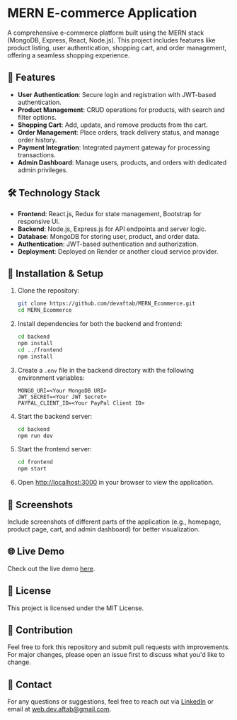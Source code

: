 # MERN E-commerce Application

A comprehensive e-commerce platform built using the MERN stack (MongoDB, Express, React, Node.js). This project includes features like product listing, user authentication, shopping cart, and order management, offering a seamless shopping experience.

## 🚀 Features

- **User Authentication**: Secure login and registration with JWT-based authentication.
- **Product Management**: CRUD operations for products, with search and filter options.
- **Shopping Cart**: Add, update, and remove products from the cart.
- **Order Management**: Place orders, track delivery status, and manage order history.
- **Payment Integration**: Integrated payment gateway for processing transactions.
- **Admin Dashboard**: Manage users, products, and orders with dedicated admin privileges.

## 🛠️ Technology Stack

- **Frontend**: React.js, Redux for state management, Bootstrap for responsive UI.
- **Backend**: Node.js, Express.js for API endpoints and server logic.
- **Database**: MongoDB for storing user, product, and order data.
- **Authentication**: JWT-based authentication and authorization.
- **Deployment**: Deployed on Render or another cloud service provider.

## 🔧 Installation & Setup

1. Clone the repository:

   ```bash
   git clone https://github.com/devaftab/MERN_Ecommerce.git
   cd MERN_Ecommerce
   ```

2. Install dependencies for both the backend and frontend:

   ```bash
   cd backend
   npm install
   cd ../frontend
   npm install
   ```

3. Create a `.env` file in the backend directory with the following environment variables:

   ```plaintext
   MONGO_URI=<Your MongoDB URI>
   JWT_SECRET=<Your JWT Secret>
   PAYPAL_CLIENT_ID=<Your PayPal Client ID>
   ```

4. Start the backend server:

   ```bash
   cd backend
   npm run dev
   ```

5. Start the frontend server:

   ```bash
   cd frontend
   npm start
   ```

6. Open [http://localhost:3000](http://localhost:3000) in your browser to view the application.

## 📸 Screenshots

Include screenshots of different parts of the application (e.g., homepage, product page, cart, and admin dashboard) for better visualization.

## 🌐 Live Demo

Check out the live demo [here](https://onlineshop-wicb.onrender.com/).

## 📄 License

This project is licensed under the MIT License.

## 🤝 Contribution

Feel free to fork this repository and submit pull requests with improvements. For major changes, please open an issue first to discuss what you'd like to change.

## 📧 Contact

For any questions or suggestions, feel free to reach out via [LinkedIn](https://www.linkedin.com/in/devaftab) or email at web.dev.aftab@gmail.com.
